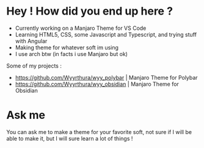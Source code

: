 # Hey ! How did you end up here ?
- Currently working on a Manjaro Theme for VS Code
- Learning HTML5, CSS, some Javascript and Typescript, and trying stuff with Angular
- Making theme for whatever soft im using
- I use arch btw (in facts i use Manjaro but ok)

Some of my projects :
- https://github.com/Wyyrthura/wyy_polybar | Manjaro Theme for Polybar
- https://github.com/Wyyrthura/wyy_obsidian | Manjaro Theme for Obsidian

# Ask me
You can ask me to make a theme for your favorite soft, not sure if I will be able to make it, but I will sure learn a lot of things !
